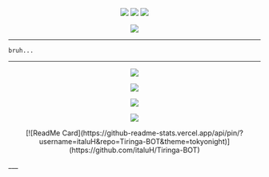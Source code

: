 <p align="center">
  <img src="https://img.shields.io/badge/-JavaScript-black?style=flat-square&logo=javascript" />
  <img src="https://img.shields.io/badge/-Node.js-black?style=flat-square&logo=Node.js" />
  <img src="https://img.shields.io/badge/-GitHub-black?style=flat-square&logo=github" /> <br>
</p>

<p align="center">
  <a href="https://github.com/italuH"><img src="https://cardivo.vercel.app/api?name=italuH&description=Olá, eu sou o Italuh, apenas um curioso em programação...&image=https://encrypted-tbn0.gstatic.com/images?q=tbn:ANd9GcRSLD6flzca0kCzdyLB87aNpkUt0ktckNlSOQ&usqp=CAU&usqp=CAU&backgroundColor=%23ecf0f1&github=italuH&pattern=leaf&colorPattern=%23eaeaea" /><a>
</p>

___

```
bruh...

```
___


<p align="center">
  <a href="https://github.com/italuH"><img src="https://github-readme-stats.vercel.app/api?username=italuH&theme=tokyonight&show_icons=true" /></a>
</p>

<p align="center">
  <a href="https://github.com/italuH"><img src="https://github-readme-streak-stats.herokuapp.com?user=italuH&theme=tokyonight&hide_border=false&properties=background&border=%239611C5FF" /><a>
</p>
  
<p align="center">
  <a href="https://github.com/italuH"><img src="https://github-readme-stats.vercel.app/api/top-langs?username=italuH&theme=tokyonight&layout=compact" /></a>
</p>
  
<p align="center">
  <a href="https://github.com/italuH"><img src="https://github-profile-trophy.vercel.app/?username=italuH&theme=radical&margin-w=20&no-bg=true&no-frame=false" /><a>
</p>
 <p align="center">
[![ReadMe Card](https://github-readme-stats.vercel.app/api/pin/?username=italuH&repo=Tiringa-BOT&theme=tokyonight)](https://github.com/italuH/Tiringa-BOT)
</p>
___

    
